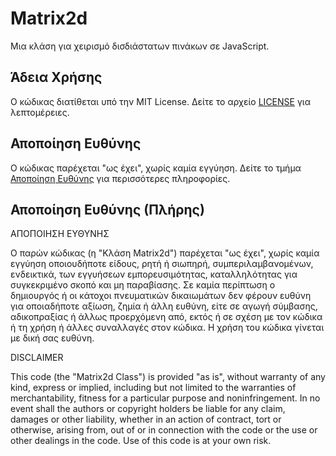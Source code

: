 # Matrix2d

Μια κλάση για χειρισμό δισδιάστατων πινάκων σε JavaScript.

## Άδεια Χρήσης

Ο κώδικας διατίθεται υπό την MIT License. Δείτε το αρχείο [LICENSE](LICENSE) για λεπτομέρειες.

## Αποποίηση Ευθύνης

Ο κώδικας παρέχεται "ως έχει", χωρίς καμία εγγύηση. Δείτε το τμήμα [Αποποίηση Ευθύνης](#disclaimer) για περισσότερες πληροφορίες.

<a name="disclaimer"></a>
## Αποποίηση Ευθύνης (Πλήρης)

ΑΠΟΠΟΙΗΣΗ ΕΥΘΥΝΗΣ

Ο παρών κώδικας (η "Κλάση Matrix2d") παρέχεται "ως έχει", χωρίς καμία εγγύηση οποιουδήποτε είδους, ρητή ή σιωπηρή, συμπεριλαμβανομένων, ενδεικτικά, των εγγυήσεων εμπορευσιμότητας, καταλληλότητας για συγκεκριμένο σκοπό και μη παραβίασης. Σε καμία περίπτωση ο δημιουργός ή οι κάτοχοι πνευματικών δικαιωμάτων δεν φέρουν ευθύνη για οποιαδήποτε αξίωση, ζημία ή άλλη ευθύνη, είτε σε αγωγή σύμβασης, αδικοπραξίας ή άλλως προερχόμενη από, εκτός ή σε σχέση με τον κώδικα ή τη χρήση ή άλλες συναλλαγές στον κώδικα. Η χρήση του κώδικα γίνεται με δική σας ευθύνη.

DISCLAIMER

This code (the "Matrix2d Class") is provided "as is", without warranty of any kind, express or implied, including but not limited to the warranties of merchantability, fitness for a particular purpose and noninfringement. In no event shall the authors or copyright holders be liable for any claim, damages or other liability, whether in an action of contract, tort or otherwise, arising from, out of or in connection with the code or the use or other dealings in the code. Use of this code is at your own risk.